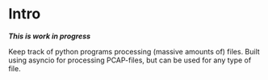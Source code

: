 # Intro

***This is work in progress***

Keep track of python programs processing (massive amounts of) files.
Built using asyncio for processing PCAP-files, but can be used for
any type of file.
